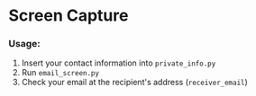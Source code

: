 # Screen Capture
### **Usage**:

1. Insert your contact information into `private_info.py`
1. Run `email_screen.py`
1. Check your email at the recipient's address (`receiver_email`)
